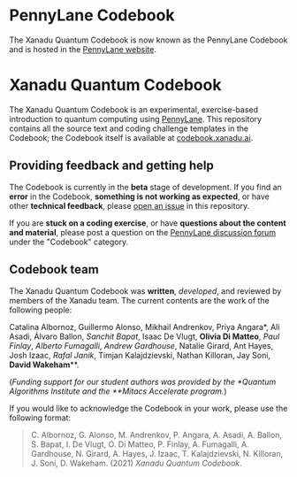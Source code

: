 # PennyLane Codebook

The Xanadu Quantum Codebook is now known as the PennyLane Codebook and is hosted in
the [PennyLane website](https://pennylane.ai/codebook/).

# Xanadu Quantum Codebook

The Xanadu Quantum Codebook is an experimental, exercise-based introduction to
quantum computing using [PennyLane](https://pennylane.ai). This repository
contains all the source text and coding challenge templates in the Codebook;
the Codebook itself is available at [codebook.xanadu.ai](https://codebook.xanadu.ai).

## Providing feedback and getting help

The Codebook is currently in the **beta** stage of development. If you find an
**error** in the Codebook, **something is not working as expected**, or have
other **technical feedback**, please [open an
issue](https://github.com/XanaduAI/Xanadu-Quantum-Codebook/issues/new/choose) in
this repository.

If you are **stuck on a coding exercise**, or have **questions about the content
and material**, please post a question on the [PennyLane discussion
forum](https://discuss.pennylane.ai) under the "Codebook" category.

## Codebook team

The Xanadu Quantum Codebook was **written**, *developed*, and reviewed by
members of the Xanadu team. The current contents are the work of the following
people:

Catalina Albornoz, Guillermo Alonso, Mikhail Andrenkov, Priya Angara\*, Ali
Asadi, Álvaro Ballon, *Sanchit Bapat*, Isaac De Vlugt, **Olivia Di Matteo**, *Paul Finlay*,
*Alberto Fumagalli*, *Andrew Gardhouse*, Natalie Girard, Ant Hayes, Josh Izaac,
*Rafal Janik*, Timjan Kalajdzievski, Nathan Killoran, Jay Soni, **David Wakeham**\*\*.

(*Funding support for our student authors was provided by the \*Quantum Algorithms 
Institute and the \*\*Mitacs Accelerate program.*)

If you would like to acknowledge the Codebook in your work, please use the
following format:

> C. Albornoz, G. Alonso, M. Andrenkov, P. Angara, A. Asadi, A. Ballon,
  S. Bapat, I. De Vlugt, O. Di Matteo, P. Finlay, A. Fumagalli, A. Gardhouse, N. Girard,
  A. Hayes, J. Izaac, T. Kalajdzievski, N. Killoran, J. Soni, D. Wakeham. (2021)
  *Xanadu Quantum Codebook*.
